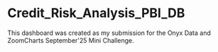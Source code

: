 # Credit_Risk_Analysis_PBI_DB
This dashboard was created as my submission for the Onyx Data and ZoomCharts September'25 Mini Challenge. 
